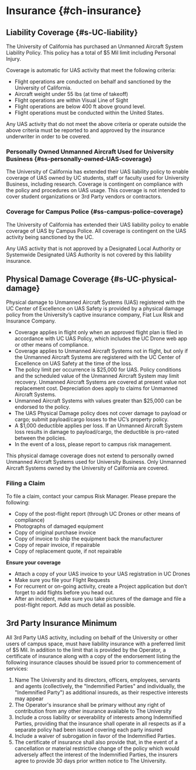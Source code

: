 # Insurance {#ch-insurance}

## Liability Coverage {#s-UC-liability}

The University of California has purchased an Unmanned Aircraft System Liability Policy. This policy has a total of \$5 Mil limit including Personal Injury.

Coverage is automatic for UAS activity that meet the following criteria:

- Flight operations are conducted on behalf and sanctioned by the University of California.
- Aircraft weight under 55 lbs (at time of takeoff)
- Flight operations are within Visual Line of Sight
- Flight operations are below 400 ft above ground level.
- Flight operations must be conducted within the United States.


Any UAS activity that do not meet the above criteria or operate outside the above criteria must be reported to and approved by the insurance underwriter in order to be covered. 

### Personally Owned Unmanned Aircraft Used for University Business {#ss-personally-owned-UAS-coverage}
The University of California has extended their UAS liability policy to enable coverage of UAS owned by UC students, staff or faculty used for University Business, including research. Coverage is contingent on compliance with the policy and procedures on UAS usage. This coverage is not intended to cover student organizations or 3rd Party vendors or contractors. 

### Coverage for Campus Police {#ss-campus-police-coverage}
The University of California has extended their UAS liability policy to enable coverage of UAS by Campus Police. All coverage is contingent on the UAS activity being sanctioned by the UC.

Any UAS activity that is not approved by a Designated Local Authority or Systemwide Designated UAS Authority is not covered by this liability insurance.

## Physical Damage Coverage {#s-UC-physical-damage}

Physical damage to Unmanned Aircraft Systems (UAS) registered with the UC Center of Excellence on UAS Safety is provided by a physical damage policy from the University’s captive insurance company, Fiat Lux Risk and Insurance Company.

-	Coverage applies in flight only when an approved flight plan is filed in accordance with UC UAS Policy, which includes the UC Drone web app or other means of compliance.
-	Coverage applies to Unmanned Aircraft Systems  not in flight, but only if the Unmanned Aircraft Systems are registered with the UC Center of Excellence on UAS Safety at the time of the loss.
- The policy limit per occurrence is $25,000 for UAS. Policy conditions and the scheduled value of the Unmanned Aircraft System may limit recovery. Unmanned Aircraft Systems are covered at present value not replacement cost. Depreciation does apply to claims for Unmanned Aircraft Systems.
-	Unmanned Aircraft Systems with values greater than $25,000 can be endorsed to the policy.
-	The UAS Physical Damage policy does not cover damage to payload or cargo; submit payload/cargo losses to the UC’s property policy.
- A $1,000 deductible applies per loss. If an Unmanned Aircraft System loss results in damage to payload/cargo, the deductible is pro-rated between the policies.
-	In the event of a loss, please report to campus risk management.  

This physical damage coverage does not extend to personally owned Unmanned Aircraft Systems used for University Business.  Only Unmanned Aircraft Systems owned by the University of California are covered.

### Filing a Claim
To file a claim, contact your campus Risk Manager.  Please prepare the following:

-	Copy of the post-flight report (through UC Drones or other means of compliance)
-	Photographs of damaged equipment
-	Copy of original purchase invoice
-	Copy of invoice to ship the equipment back the manufacturer 
-	Copy of repair invoice, if repairable 
-	Copy of replacement quote, if not repairable

__Ensure your coverage__

-	Attach a copy of your UAS invoice to your UAS registration in UC Drones
-	Make sure you file your Flight Requests
-	For recurrent or on-going activity, create a Project application but don’t forget to add flights before you head out.
-	After an incident, make sure you take pictures of the damage and file a post-flight report.  Add as much detail as possible.


## 3rd Party Insurance Minimum
All 3rd Party UAS activity, including on behalf of the University or other users of campus space, must have liability insurance with a preferred limit of \$5 Mil. In addition to the limit that is provided by the Operator, a certificate of insurance along with a copy of the endorsement listing the following insurance clauses should be issued prior to commencement of services:

1. Name The University and its directors, officers, employees, servants and agents (collectively, the "Indemnified Parties" and individually, the "Indemnified Party") as additional insureds, as their respective interests may appear
2. The Operator's insurance shall be primary without any right of contribution from any other insurance available to The University
3. Include a cross liability or severability of interests among Indemnified Parties, providing that the insurance shall operate in all respects as if a separate policy had been issued covering each party insured
4. Include a waiver of subrogation in favor of the Indemnified Parties.
5. The certificate of insurance shall also provide that, in the event of a cancellation or material restrictive change of the policy which would adversely affect the interest of the Indemnified Parties, the insurers agree to provide 30 days prior written notice to The University.




<!-- Cargo -->
<!-- A. Cargo means property of others while being loaded, unloaded, or carried on board the Unmanned Aircraft. -->
<!-- B. Cargo does not include: -->
<!-- 1) Property installed on the Unmanned Aircraft; -->
<!-- 2) Property of any Insured; -->
<!-- 3) Payload; -->
<!-- 4) Live animals, birds, reptiles, fish, or plants; -->
<!-- 5) Accounts, deeds, evidences of debt, mail, money, notes, securities, bullion, -->
<!-- credit cards, furs, fur garments, jewelry, precious stones, valuable papers -->
<!-- and records, paintings. -->

<!-- Payload -->
<!-- Payload means cameras, or other equipment that is capable of enhancing the utility of the -->
<!-- Unmanned Aircraft, which may or may not be attached to and is not required for the safe -->
<!-- flight of the Unmanned Aircraft. However, Payload does not include Cargo. -->

<!-- Depreciation is calculated based on the useful life of the equipment. If something has a 10 year life and it is 5 years old the applicable depreciation would be 50%. We typically do not apply more than 50% depreciation in a loss. -->

<!-- Allocation of the deductible can be at the discretion of the department making the claim. Meaning 50% of the deductible may be applied to each claim or it can be applied on a pro-rata share of the damages for the drone claim and the claim submitted to the property policy. -->

<!-- The drone physical policy covers the same perils as the property policy. Drones are not covered by the property policy. -->
